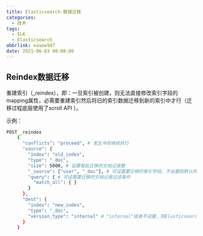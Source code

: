 ```yaml
---
title: Elasticsearch-数据迁移
categories:
  - 技术
tags:
  - ELK
  - Elasticsearch
abbrlink: eaaae947
date: 2021-06-03 00:00:00
---
```


## Reindex数据迁移
重建索引（_reindex），即：一旦索引被创建，则无法直接修改索引字段的mapping属性，必需要重建索引然后将旧的索引数据迁移到新的索引中才行（迁移过程底层使用了scroll API ）。

示例：
```sh
POST _reindex
    {
      "conflicts": "proceed", # 发生冲突继续执行
      "source": {
        "index": "old_index",
        "type": "_doc",
        "size": 5000, # 设置每批迁移的文档记录数
        "_source": ["user", "_doc"], # 可设置要迁移的索引字段，不设置则默认所有字段
        "query": { # 可设置要迁移的文档记录过滤条件
          "match_all": { }
        }
      },
      "dest": {
        "index": "new_index",
        "type": "_doc",
        "version_type": "internal" # "internal"或者不设置，则Elasticsearch强制性的将文档转储到目标中，覆盖具有相同类型和ID的任何内容
      }
    }
```
